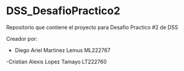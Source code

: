 # DSS_DesafioPractico2
Repositorio que contiene el proyecto para Desafio Practico #2 de DSS

Creador por:

- Diego Ariel Martinez Lemus ML222767

-Cristian Alexis Lopez Tamayo LT222760
